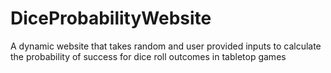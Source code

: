 # DiceProbabilityWebsite
A dynamic website that takes random and user provided inputs to calculate the probability of success for dice roll outcomes in tabletop games
